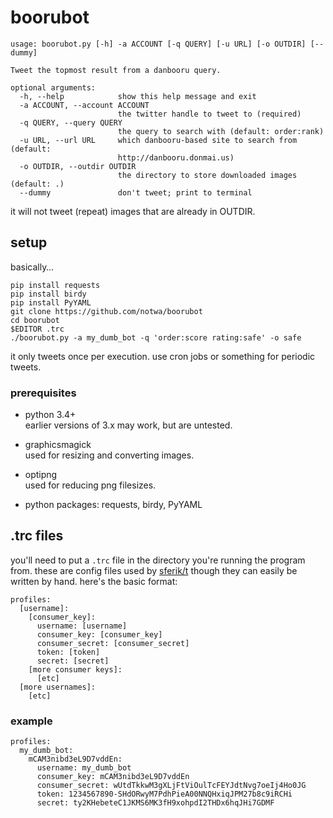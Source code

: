 # boorubot

```
usage: boorubot.py [-h] -a ACCOUNT [-q QUERY] [-u URL] [-o OUTDIR] [--dummy]

Tweet the topmost result from a danbooru query.

optional arguments:
  -h, --help            show this help message and exit
  -a ACCOUNT, --account ACCOUNT
                        the twitter handle to tweet to (required)
  -q QUERY, --query QUERY
                        the query to search with (default: order:rank)
  -u URL, --url URL     which danbooru-based site to search from (default:
                        http://danbooru.donmai.us)
  -o OUTDIR, --outdir OUTDIR
                        the directory to store downloaded images (default: .)
  --dummy               don't tweet; print to terminal
```

it will not tweet (repeat) images that are already in OUTDIR.

## setup

basically…
```
pip install requests
pip install birdy
pip install PyYAML
git clone https://github.com/notwa/boorubot
cd boorubot
$EDITOR .trc
./boorubot.py -a my_dumb_bot -q 'order:score rating:safe' -o safe
```

it only tweets once per execution. use cron jobs or something for periodic tweets.

### prerequisites

* python 3.4+  
  earlier versions of 3.x may work, but are untested.

* graphicsmagick  
  used for resizing and converting images.

* optipng  
  used for reducing png filesizes.

* python packages: requests, birdy, PyYAML

## .trc files

you'll need to put a `.trc` file in the directory you're running the program from.
these are config files used by [sferik/t](https://github.com/sferik/t/)
though they can easily be written by hand. here's the basic format:

```
profiles:
  [username]:
    [consumer_key]:
      username: [username]
      consumer_key: [consumer_key]
      consumer_secret: [consumer_secret]
      token: [token]
      secret: [secret]
    [more consumer keys]:
      [etc]
  [more usernames]:
    [etc]
```

### example

```
profiles:
  my_dumb_bot:
    mCAM3nibd3eL9D7vddEn:
      username: my_dumb_bot
      consumer_key: mCAM3nibd3eL9D7vddEn
      consumer_secret: wUtdTkkwM3gXLjFtViOulTcFEYJdtNvg7oeIj4Ho0JG
      token: 1234567890-SHdORwyM7PdhPieA00NNQHxiqJPM27b8c9iRCHi
      secret: ty2KHebeteC1JKMS6MK3fH9xohpdI2THDx6hqJHi7GDMF
```
